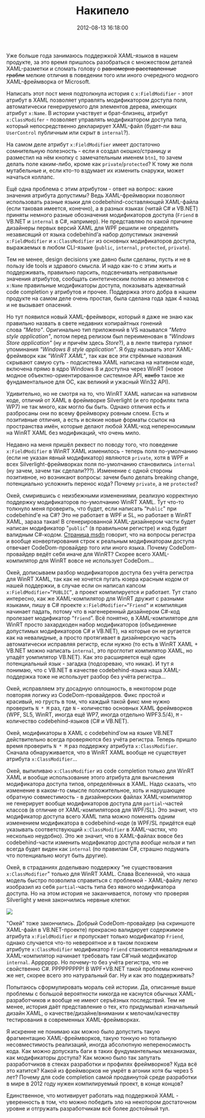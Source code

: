 ﻿---
layout: post
title: "Накипело"
date: 2012-08-13 16:18:00
categories: 29334631931
tags: xaml wpf silverlight metro winrt microsoft pain
---
Уже больше года занимаюсь поддержкой XAML-языков в нашем продукте, за это время пришлось разобраться с множеством деталей XAML-разметки и сломать голову о ~~равномерно расставленные грабли~~ мелкие отличия в поведении того или иного очередного модного XAML-фреймворка от Microsoft.

Написать этот пост меня подтолкнула история с `x:FieldModifier` - этот атрибут в XAML позволяет управлять модификатором доступа поля, автоматически генерируемого для элементов дерева, имеющих атрибут `x:Name`. В истории участвует и брат-близнец, атрибут `x:ClassModifer` - позволяет управлять модификатором доступа типа, который непосредственно декларирует XAML-файл (будет-ли ваш `UserControl` публичным или скрыт в `internal`?).

На самом деле атрибут `x:FieldModifier` имеет достаточно сомнительную полезность - если я создал окошко/страницу и разместил на нём кнопку с замечательным именем `btn1`, то зачем делать поле каким-либо, кроме как `private`/`protected`? К тому же поля мутабельные и, если кто-то вздумает их изменить снаружи, может начаться коллапс.

Ещё одна проблема с этим атрибутом - ответ на вопрос: какие значения атрибута допустимы? Ведь XAML-фреймворки позволяют использовать разные языки для codebehind-составляющей XAML-файла (если таковая имеется, конечно), а в разных языках (читай C# и VB.NET) приняты немного разные обозначения модификаторов доступа (`Friend` в VB.NET и `internal` в C#, например). Не представляю по какой причине дизайнеры первых версий XAML для WPF решили не определять независящий от языка codebehind’а набор допустимых значений `x:FieldModifier` и `x:ClassModifier` из основных модификаторов доступа, выражаемых в любом CLI-языке (`public`, `internal`, `protected`, `private`).

Тем не менее, design decisions уже давно были сделаны, пусть и не в пользу ide tools и здравого смысла. И надо как-то с этим жить и поддерживать, правильно парсить, подсвечивать неправильные значения атрибутов, сообщать синтетическим полям из элементов с `x:Name` правильные модификаторы доступа, показывать адекватный code completion у атрибутов и прочее. Поддержка этого добра в нашем продукте на самом деле очень простая, была сделана года эдак 4 назад и не вызывает опасений.

Но тут появился новый XAML-фреймворк, который я даже не знаю как правильно назвать в свете недавних копирайтных гонений слова *"Metro"*. Оригинально тип приложений в VS назывался *"Metro style application"*, потом перед релизом был переименован в *"Windows Store application"* (ну и причём здесь *Store*?), а в ленте твитера гуляют упоминания *"Windows 8 style application"*. Я буду называть этот XAML-фреймворк как *"WinRT XAML"*, так как все эти стрёмные названия скрывают самую суть - подсистема XAML написана на нативном коде, включена прямо в ядро Windows 8 и доступна через WinRT (новое модное объектно-ориентированное системное API, ~~какбэ~~ такое же фундаментальное для ОС, как великий и ужасный Win32 API).

Удивительно, но не смотря на то, что WinRT XAML написан на нативном коде, отличий от XAML в фреймворке Silverlight (и его профилях типа WP7) не так много, как могло бы быть. Однако отличия есть и разбросаны они по всему фреймворку ровным слоем. Есть и позитивные отличия, а есть и всякие новые форматы ссылок на пространства имён, которые делают любой XAML-код непереносимым на WinRT XAML без модификаций, что очень мило.

Недавно на меня пришёл реквест по поводу того, что поведение `x:FieldModifier` в WinRT XAML изменилось - теперь поля по-умолчанию (если не указан явный модификатор) являются `private`, хотя в WPF и всех Silverlight-фреймворках поля по-умолчанию становились `internal` (ну зачем, зачем так сделали???). Изменение с одной стороны позитивное, но возникают вопросы: зачем было делать breaking change, потенциально усложнить перенос кода? Почему `private`, а не `protected`?

Окей, смирившись с неизбежными изменениями, реализую корректную поддержку модификаторов по-умолчанию WinRT XAML. Тут что-то толкнуло меня проверить, что будет, если написать “`Public`" при codebehind’е на C#? Это не работает в WPF и SL, но работает в WinRT XAML, зараза такая! В сгенерированной XAML-дизайнером части будет написан модификатор "`public`" (в правильном регистре) и код будет валидным C#-кодом. [Страница msdn](http://msdn.microsoft.com/en-us/library/aa970905(v=vs.110)) говорит, что на вопросы регистра и вообще конвертирования строк к реальным модификаторам доступа отвечает CodeDom-провайдер того или иного языка. Почему CodeDom-провайдер ведёт себя иначе для WinRT? Скорее всего XAML-компилятор для WinRT вовсе не использует CodeDom…

Окей, дописываем разбор модификаторов доступа без учёта регистра для WinRT XAML, так как не хочется пугать юзера красным кодом от нашей поддержки, в случае если он написал капсом `x:FieldModifier=”PUBLIC”`, а проект компилируется и работает. Тут стало интересно, как же XAML-компилятор для WinRT дружит с разными языками, пишу в C# проекте `x:FieldModifier=”Friend”` и компиляция начинает падать, потому что в нагенеренный дизайнером C#-код пролезает модификатор “`friend`”. Всё понятно, в XAML-компиляторе для WinRT просто захардкоден набор модификаторов (объединение допустимых модификаторов C# и VB.NET), на которые он не ругается как на невалидные, а просто протягивает в дизайнерскую часть автоматически исправляя регистр, если нужно (то есть в WinRT XAML + VB.NET можно написать `internal`, это проглотит компилятор XAML, но упадёт уомпилятор VB.NET). Как это расширяется ещё один потенциальный язык - загадка (подозреваю, что никак). И тут я понимаю, что с VB.NET в качестве codebehind-языка наша XAML-поддержка тоже не использует разбор без учёта регистра…

Окей, исправляем эту досадную оплошность, в некотором роде повторяя логику из CodeDom-провайдеров. Фикс простой и красивый, но грусть в том, что каждый такой фикс мне нужно проверить `N * M` раз, где `N` - количество основных XAML фреймворков (WPF, SL5, WinRT, иногда ещё WP7, иногда отдельно WPF3.5/4), `M` - количество codebehind-языков (C# и VB.NET).

Окей, модификаторы в XAML с codebehind’ом на языке VB.NET действительно всегда проверяются без учёта регистра. Теперь пришло время проверить `N * M` раз поддержку атрибута `x:ClassModifier`. Сначала обнаруживается, что в WinRT XAML вообще не существует атрибута `x:ClassModifier`…

Окей, выпиливаю `x:ClassModifier` из code completion только для WinRT XAML и вообще использование этого атрибута для вычисления модификатора доступа типов, определённых в XAML. Надо сказать, что изменение в каком-то смысле положительное, хоть и нарушающее обратную совместимость - в дизайнерских файлах XAML-компилятор не генерирует вообще модификаторов доступа для `partial`-частей классов (в отличие от XAML-компиляторов для WPF/SL). Это значит, что модификатор доступа всего XAML типа можно поменять одним изменением модификатора в codebehind-коде (в WPF/SL придётся ещё указывать соответствующий `x:ClassModifier` в XAML-частях, что несколько неудобно). Это же значит, что в XAML-файлах вовсе без codebehind-части изменить модификатор доступа *вообще нельзя* и тип всегда будет виден как `internal` (по правилам C#, страшно подумать что потенциально могут быть другие).

Окей, в страданиях доделываю поддержку “не существования `x:ClassModifier`" только для WinRT XAML. Слава Вселенной, что наша модель быстро позволила справиться с проблемой - XAML-файлу легко изобразил из себя `partial`-часть типа без явного модификатора доступа. Но на этом история не заканчивается, потому что проверяя Silverlight у меня закончились нервные клетки:

![](http://media.tumblr.com/tumblr_m8negcbCV41qdrm28.png)

"Окей" тоже закончились. Добрый CodeDom-провайдер (на скриншоте XAML-файл в VB.NET-проекте) прекрасно валидирует содержимое атрибута `x:FieldModifier` и пропускает только модификатор `Friend`, однако случается что-то невероятное и в таком похожем атрибуте `x:ClassModifier` модификатор `Friend` становится невалидным и XAML-компилятор начинает требовать там C#’ный модификатор `internal`. Аррррррр. Но почему-то без учёта регистра, что не свойственно C#. РРРРРРРРР! В WPF+VB.NET такой проблемы конечно же нет, скорее всего это натуральный баг. Ну и как это поддерживать?

Попытаюсь сформулировать мораль сей истории. Да, описанные выше проблемы с большой вероятности никогда не каснутся обычных XAML-разработчиков и вообще не имеют серъёзных последствий. Тем не менее, история даёт представление о тех, кто придумывал изначальный дизайн XAML, о качестве/дизайне/внимании к мелочам/качеству тестирования в современных XAML-фреймворках.

Я искренне не понимаю как можно было допустить такую фрагментацию XAML-фреймворков, такую тонкую но тотальную несовместимость реализаций, иногда абсолютную непереносимость кода. Как можно допускать баги в таких фундумантельных механизмах, как модификаторы доступа? Как можно было так запутать разработчиков в стеках разработки и профилях фреймворков? Куда всё это катится? Какой из фреймворков не умрёт в агонии хотя бы через 5 лет? Почему для code completion самой продвинутой среде разработки в мире в 2012 году нужен компилируемый проект, в конце концов?

Единственное, что мотивирует работать над поддержкой XAML - уверенность в том, что можно победить зло на некотором достаточном уровне и отгружать разработчикам всё более достойный тул.